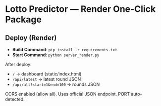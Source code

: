 # Lotto Predictor — Render One-Click Package

## Deploy (Render)
- **Build Command**: `pip install -r requirements.txt`
- **Start Command**: `python server_render.py`

After deploy:
- `/` → dashboard (static/index.html)
- `/api/latest` → latest round JSON
- `/api/all?start=1&end=100` → rounds JSON

CORS enabled (allow all). Uses official JSON endpoint. PORT auto-detected.
